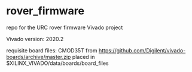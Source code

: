 # rover_firmware
repo for the URC rover firmware Vivado project

Vivado version: 2020.2

requisite board files: CMOD35T from https://github.com/Digilent/vivado-boards/archive/master.zip placed in $XILINX_VIVADO/data/boards/board_files
